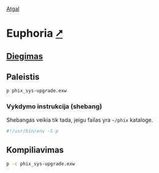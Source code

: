 [Atgal](./readme.md)

# Euphoria [&#x2B67;](http://phix.x10.mx/)

## [Diegimas](../install/phix_readme.md)

## Paleistis

```bash
p phix_sys-upgrade.exw
```

### Vykdymo instrukcija (shebang)

Shebangas veikia tik tada, jeigu failas yra `~/phix` kataloge.

```bash
#!/usr/bin/env -S p
```

## Kompiliavimas

```bash
p -c phix_sys-upgrade.exw
```

